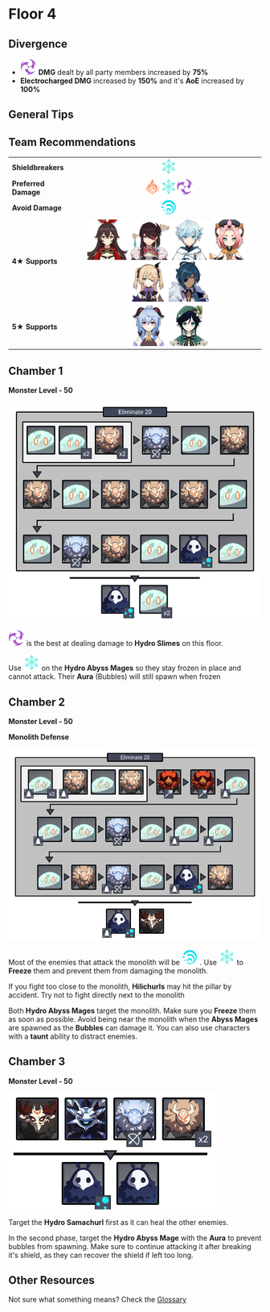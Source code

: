 # Floor 4

## Divergence

* ![](../.gitbook/assets/electro_small.png) **DMG** dealt by all party members increased by **75%**
* **Electrocharged DMG** increased by **150%** and it's **AoE** increased by **100%**

## General Tips

## Team Recommendations

|  |  |
| :--- | :---: |
| **Shieldbreakers** | ![](../.gitbook/assets/cryo_small.png)  |
| **Preferred Damage** | ![](../.gitbook/assets/pyro_small.png)![](../.gitbook/assets/cryo_small.png)![](../.gitbook/assets/electro_small.png)    |
| **Avoid Damage** | ![](../.gitbook/assets/hydro_small.png)  |
| **4**★ **Supports** | ![](../.gitbook/assets/ui_avataricon_amber.png) ![](../.gitbook/assets/ui_avataricon_beidou.png)![](../.gitbook/assets/ui_avataricon_chongyun.png)![](../.gitbook/assets/ui_avataricon_diona.png)![](../.gitbook/assets/ui_avataricon_fischl.png)![](../.gitbook/assets/ui_avataricon_kaeya.png) |
| **5**★ **Supports** | ![](../.gitbook/assets/ui_avataricon_ganyu.png)![](../.gitbook/assets/ui_avataricon_venti.png)  |

## Chamber 1

**Monster Level - 50**

![](../.gitbook/assets/4-1.png)

![](../.gitbook/assets/electro_small.png) is the best at dealing damage to **Hydro Slimes** on this floor.

Use ![](../.gitbook/assets/cryo_small.png) on the **Hydro Abyss Mages** so they stay frozen in place and cannot attack. Their **Aura** \(Bubbles\) will still spawn when frozen

## **Chamber 2**

**Monster Level - 50**

**Monolith Defense**

![](../.gitbook/assets/4-2.png)

Most of the enemies that attack the monolith will be ![](../.gitbook/assets/hydro_small.png) . Use ![](../.gitbook/assets/cryo_small.png) to **Freeze** them and prevent them from damaging the monolith.

If you fight too close to the monolith, **Hilichurls** may hit the pillar by accident. Try not to fight directly next to the monolith

Both **Hydro Abyss Mages** target the monolith. Make sure you **Freeze** them as soon as possible. Avoid being near the monolith when the **Abyss Mages** are spawned as the **Bubbles** can damage it. You can also use characters with a **taunt** ability to distract enemies.

## **Chamber 3**

**Monster Level - 50**

![](../.gitbook/assets/4-3.png)

Target the **Hydro Samachurl** first as it can heal the other enemies.

In the second phase, target the **Hydro Abyss Mage** with the **Aura** to prevent bubbles from spawning. Make sure to continue attacking it after breaking it's shield, as they can recover the shield if left too long.

## Other Resources

Not sure what something means? Check the [Glossary](glossary.md)

